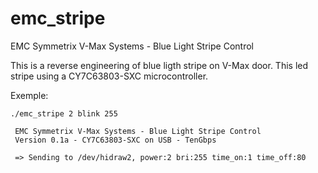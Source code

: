 # emc_stripe
EMC Symmetrix V-Max Systems - Blue Light Stripe Control

This is a reverse engineering of blue ligth stripe on V-Max door.
This led stripe using a CY7C63803-SXC microcontroller.

Exemple:
```
./emc_stripe 2 blink 255

 EMC Symmetrix V-Max Systems - Blue Light Stripe Control
 Version 0.1a - CY7C63803-SXC on USB - TenGbps

 => Sending to /dev/hidraw2, power:2 bri:255 time_on:1 time_off:80
 ```

